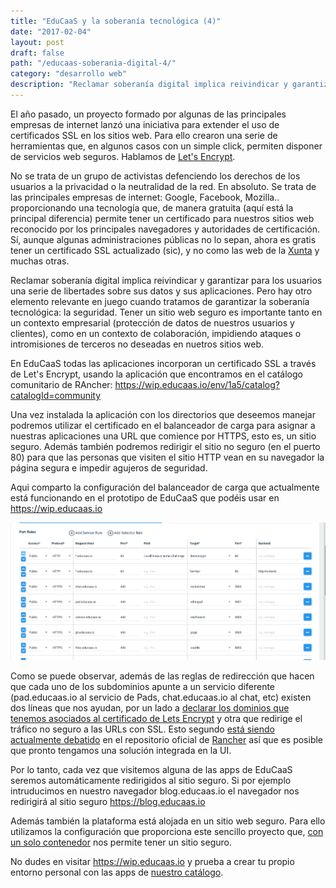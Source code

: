 ```yaml
---
title: "EduCaaS y la soberanía tecnológica (4)"
date: "2017-02-04"
layout: post
draft: false
path: "/educaas-soberania-digital-4/"
category: "desarrollo web"
description: "Reclamar soberanía digital implica reivindicar y garantizar para los usuarios una serie de libertades sobre sus datos y sus aplicaciones. Pero hay otro elemento relevante en juego cuando tratamos de garantizar la soberanía tecnológica: la seguridad. Tener un sitio web seguro es importante tanto en un contexto empresarial (protección de datos de nuestros usuarios y clientes), como en un contexto de colaboración, impidiendo ataques o intromisiones de terceros no deseadas en nuetros sitios web."
---
```


El año pasado, un proyecto formado por algunas de las principales empresas de internet lanzó una iniciativa para extender el uso de certificados SSL en los sitios web. Para ello crearon una serie de herramientas que, en algunos casos con un simple click, permiten disponer de servicios web seguros. Hablamos de [Let's Encrypt](https://letsencrypt.org/).

No se trata de un grupo de activistas defenciendo los derechos de los usuarios a la privacidad o la neutralidad de la red. En absoluto. Se trata de las principales empresas de internet: Google, Facebook, Mozilla.. proporcionando una tecnología que, de manera gratuita (aquí está la principal diferencia) permite tener un certificado para nuestros sitios web reconocido por los principales navegadores y autoridades de certificación. Sí, aunque algunas administraciones públicas no lo sepan, ahora es gratis tener un certificado SSL actualizado (sic), y no como las web de la [Xunta](https://xunta.es) y muchas otras.

Reclamar soberanía digital implica reivindicar y garantizar para los usuarios una serie de libertades sobre sus datos y sus aplicaciones. Pero hay otro elemento relevante en juego cuando tratamos de garantizar la soberanía tecnológica: la seguridad. Tener un sitio web seguro es importante tanto en un contexto empresarial (protección de datos de nuestros usuarios y clientes), como en un contexto de colaboración, impidiendo ataques o intromisiones de terceros no deseadas en nuetros sitios web.

En EduCaaS todas las aplicaciones incorporan un certificado SSL a través de Let's Encrypt, usando la aplicación que encontramos en el catálogo comunitario de RAncher: https://wip.educaas.io/env/1a5/catalog?catalogId=community

Una vez instalada la aplicación con los directorios que deseemos manejar podremos utilizar el certificado en el balanceador de carga para asignar a nuestras aplicaciones una URL que comience por HTTPS, esto es, un sitio seguro. Además también podremos redirigir el sitio no seguro (en el puerto 80) para que las personas que visiten el sitio HTTP vean en su navegador la página segura e impedir agujeros de seguridad.

Aqui comparto la configuración del balanceador de carga que actualmente está funcionando en el prototipo de EduCaaS que podéis usar en https://wip.educaas.io

![](./reglas_lb.png)

Como se puede observar, además de las reglas de redirección que hacen que cada uno de los subdominios apunte a un servicio diferente (pad.educaas.io al servicio de Pads, chat.educaas.io al chat, etc) existen dos líneas que nos ayudan, por un lado a [declarar los dominios que tenemos asociados al certificado de Lets Encrypt](https://github.com/janeczku/rancher-letsencrypt#http) y otra que redirige el tráfico no seguro a las URLs con SSL. Esto segundo [está siendo actualmente debatido](https://github.com/rancher/rancher/issues/3505) en el repositorio oficial de [Rancher](https://rancher.com) así que es posible que pronto tengamos una solución integrada en la UI.

Por lo tanto, cada vez que visitemos alguna de las apps de EduCaaS seremos automáticamente redirigidos al sitio seguro. Si por ejemplo intruducimos en nuestro navegador blog.educaas.io el navegador nos redirigirá al sitio seguro https://blog.educaas.io

Además también la plataforma está alojada en un sitio web seguro. Para ello utilizamos la configuración que proporciona este sencillo proyecto que, [con un solo contenedor](https://getcarina.com/blog/push-button-lets-encrypt/) nos permite tener un sitio seguro.

No dudes en visitar https://wip.educaas.io y prueba a crear tu propio entorno personal con las apps de [nuestro catálogo](https://wip.educaas.io/env/1a5/catalog?catalogId=EduCaaS).
